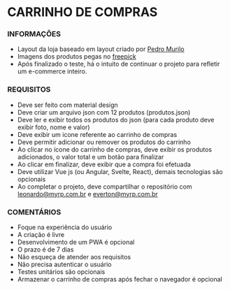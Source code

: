 # CARRINHO DE COMPRAS

### INFORMAÇÕES
- Layout da loja baseado em layout criado por [Pedro Murilo](https://www.linkedin.com/in/pedro-murilo/)
- Imagens dos produtos pegas no [freepick](https://www.freepik.com/)
- Após finalizado o teste, há o intuito de continuar o projeto para refletir um e-commerce inteiro.

### REQUISITOS
- Deve ser feito com material design
- Deve criar um arquivo json com 12 produtos (produtos.json)
- Deve ler e exibir todos os produtos do json (para cada produto deve exibir foto, nome e valor)
- Deve exibir um icone referente ao carrinho de compras
- Deve permitir adicionar ou remover os produtos do carrinho
- Ao clicar no ícone do carrinho de compras, deve exibir os produtos adicionados, o valor total e um botão para finalizar
- Ao clicar em finalizar, deve exibir que a compra foi efetuada
- Deve utilizar Vue js (ou Angular, Svelte, React), demais tecnologias são opcionais
- Ao completar o projeto, deve compartilhar o repositório com leonardo@myrp.com.br e everton@myrp.com.br

### COMENTÁRIOS
- Foque na experiência do usuário
- A criação é livre
- Desenvolvimento de um PWA é opcional
- O prazo é de 7 dias
- Não esqueça de atender aos requisitos
- Não precisa autenticar o usuário
- Testes unitários são opcionais
- Armazenar o carrinho de compras após fechar o navegador é opcional
